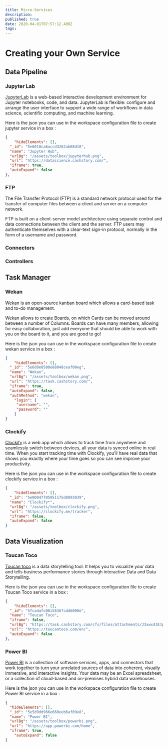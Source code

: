 ```yaml
---
title: Micro-Services
description: 
published: true
date: 2020-04-01T07:57:12.490Z
tags: 
---
```


# Creating your Own Service
## Data Pipeline
### Jupyter Lab
<a href="https://jupyter.org/" target="_blank">JupyterLab</a> is a web-based interactive development environment for Jupyter notebooks, code, and data. JupyterLab is flexible: configure and arrange the user interface to support a wide range of workflows in data science, scientific computing, and machine learning. 

Here is the json you can use in the workspace configuration file to create jupyter service in a box : 
```json
{
	"hideElements": [],
  "_id": "5e6010ca6accd3262ab68d18",
  "name": "Jupyter Hub",
  "urlBg": "/assets/toolbox/jupyterhub.png",
  "url": "https://datascience.cashstory.com/",
  "iframe": true,
  "autoExpand": false
},
```
### FTP 
The File Transfer Protocol (FTP) is a standard network protocol used for the transfer of computer files between a client and server on a computer network.

FTP is built on a client-server model architecture using separate control and data connections between the client and the server. FTP users may authenticate themselves with a clear-text sign-in protocol, normally in the form of a username and password.

### Connectors
### Controllers
## Task Manager
### Wekan 
<a href="https://wekan.github.io/" target="_blank">Wekan</a> is an open-source kanban board which allows a card-based task and to-do management.

Wekan allows to create Boards, on which Cards can be moved around between a number of Columns. Boards can have many members, allowing for easy collaboration, just add everyone that should be able to work with you on the board to it, and you are good to go! 

Here is the json you can use in the workspace configuration file to create wekan service in a box : 
```json
{
	"hideElements": [],
  "_id": "5e6d9e0500e88048ceaf00eg",
  "name": "Wekan",
  "urlBg": "/assets/toolbox/wekan.png",
  "url": "https://task.cashstory.com/",
  "iframe": true,
  "autoExpand": false,
  "authMethod": "wekan",
  	"login": {
   	 "username": "",
     "password": ""
    }
}
```
### Clockify 

<a href="https://clockify.me/" target="_blank">Clockify</a> is a web app which allows to track time from anywhere and seamlessly switch between devices, all your data is synced online in real time. When you start tracking time with Clockify, you'll have real data that shows you exactly where your time goes so you can see improve your productivity.

Here is the json you can use in the workspace configuration file to create clockify service in a box : 

```json
{
	"hideElements": [],
  "_id": "5e00047705951175d0893039",
  "name": "Clockify*",
  "urlBg": "/assets/toolbox/clockify.png",
  "url": "https://clockify.me/tracker",
  "iframe": false,
  "autoExpand": false
}
```
## Data Visualization
### Toucan Toco 

<a href="https://toucantoco.com/fr/" target="_blank">Toucan toco</a> is a data storytelling tool. It helps you to visualize your data and tells business performance stories through interactive Data and Data Storytelling.

Here is the json you can use in the workspace configuration file to create Toucan Toco service in a box : 
```json
{
	"hideElements": [],
  "_id": "5fcadafc00i58367cdd6000e",
  "name": "Toucan Toco",
  "iframe": false,
  "urlBg": "https://task.cashstory.com/cfs/files/attachments/J3xwxdJEJprH3ijW8/toucantoco.png?token=eyJhdXRoVG9rZW4iOiJya1VOekdoeE1sUEpsY1JCNHhyNXl6TTEyZjZTMlNKdndXUTcyOEhrUzRWIn0%3D",
  "url": "https://toucantoco.com/en/",
  "autoExpand": false
},
```
### Power BI

<a href="https://powerbi.microsoft.com/fr-fr/" target="_blank">Power BI</a> is a collection of software services, apps, and connectors that work together to turn your unrelated sources of data into coherent, visually immersive, and interactive insights. Your data may be an Excel spreadsheet, or a collection of cloud-based and on-premises hybrid data warehouses. 

Here is the json you can use in the workspace configuration file to create Power BI service in a box :  
```json
{
  "hideElements": [],
  "_id": "5e5d9dd966e660eeb6af09e8",
  "name": "Power BI",
  "urlBg": "/assets/toolbox/powerbi.png",
  "url": "https://app.powerbi.com/home",
  "iframe": true,
	"autoExpand": false
}
```

